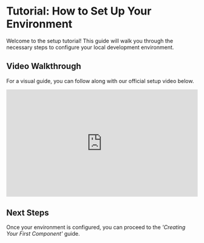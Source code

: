 # Tutorial: How to Set Up Your Environment

Welcome to the setup tutorial! This guide will walk you through the necessary steps to configure your local development environment.

## Video Walkthrough

For a visual guide, you can follow along with our official setup video below.

<div style="position: relative; padding-bottom: 56.25%; height: 0; overflow: hidden; max-width: 100%; height: auto; margin-bottom: 1rem;">
  <iframe 
    src="https://www.youtube.com/embed/dQw4w9WgXcQ" 
    style="position: absolute; top: 0; left: 0; width: 100%; height: 100%;"
    frameborder="0" 
    allow="accelerometer; autoplay; clipboard-write; encrypted-media; gyroscope; picture-in-picture" 
    allowfullscreen>
  </iframe>
</div>

## Next Steps

Once your environment is configured, you can proceed to the *'Creating Your First Component'* guide.